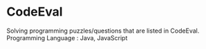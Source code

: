 CodeEval
========

Solving programming puzzles/questions that are listed in CodeEval. 
Programming Language : Java, JavaScript
